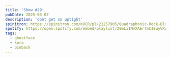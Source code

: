 ```yaml
---
title: 'Show #29'
pubDate: 2025-03-07
description: 'dont get so uptight'
spinitron: https://spinitron.com/KUCR/pl/21257905/Quadraphonic-Rock-Block
spotify: https://open.spotify.com/embed/playlist/29mLi1NvXAEr7mCIEuyVXw
tags:
  - ghostface
  - kora
  - pinback
---
```


